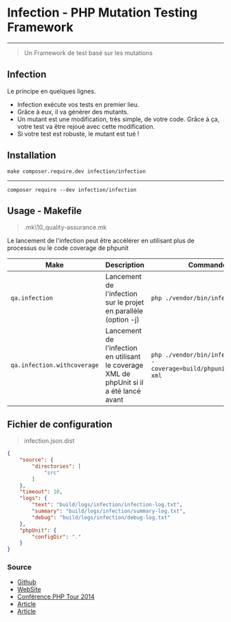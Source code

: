 # Infection - PHP Mutation Testing Framework

---

> Un Framework de test basé sur les mutations

## Infection

Le principe en quelques lignes.

- Infection exécute vos tests en premier lieu.
- Grâce à eux, il va générer des mutants.
- Un mutant est une modification, très simple, de votre code. Grâce à ça, votre test va être rejoué avec cette modification.
- Si votre test est robuste, le mutant est tué !

## Installation

`make composer.require.dev infection/infection`

---

`composer require --dev infection/infection`

## Usage - Makefile

> .mk\10_quality-assurance.mk

Le lancement de l'infection peut être accèlérer en utilisant plus de processus ou le code coverage de phpunit

| Make                        | Description                                                                              | Commande                                                               |
| --------------------------- | ---------------------------------------------------------------------------------------- | ---------------------------------------------------------------------- |
| `qa.infection`              | Lancement de l'infection sur le projet en parallèle (option -j)                          | `php ./vendor/bin/infection -j4`                                       |
| `qa.infection.withcoverage` | Lancement de l'infection en utilisant le coverage XML de phpUnit si il a été lancé avant | `php ./vendor/bin/infection -j4 --coverage=build/phpunit/coverage-xml` |

## Fichier de configuration

> infection.json.dist

```json
{
    "source": {
        "directories": [
            "src"
        ]
    },
    "timeout": 10,
    "logs": {
        "text": "build/logs/infection/infection-log.txt",
        "summary": "build/logs/infection/summary-log.txt",
        "debug": "build/logs/infection/debug-log.txt"
    },
    "phpUnit": {
        "configDir": "."
    }
}
```

### Source

- [Github](https://github.com/infection/infection)
- [WebSite](https://infection.github.io/)
- [Conférence PHP Tour 2014](https://www.youtube.com/watch?v=jI6RRylkGiw)
- [Article](https://www.choosit.com/blog/fonctionnement-infection-php-framework-de-test/)
- [Article](https://alejandrocelaya.blog/2018/02/17/mutation-testing-with-infection-in-big-php-projects/)
